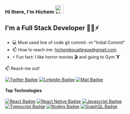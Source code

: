 ### Hi there, I'm Hichem <img src="https://user-images.githubusercontent.com/1303154/88677602-1635ba80-d120-11ea-84d8-d263ba5fc3c0.gif" width="28px" alt="hi">

## I'm a Full Stack Developer 👨‍💻⚡

- 💻 Most used line of code git commit -m "Initial Commit"
- 📫 How to reach me: hichembouallegue@gmail.com.
- ⚡ Fun fact: I like horror movies 🎬 and going to Gym 🏋️

:mailbox: Reach me out!

[![Twitter Badge](https://img.shields.io/badge/-@hicmtrex-1ca0f1?style=flat&labelColor=1ca0f1&logo=twitter&logoColor=white&link=https://twitter.com/hicmrex)](https://twitter.com/hicmtrex) [![Linkedin Badge](https://img.shields.io/badge/-hicmtrex-0e76a8?style=flat&labelColor=0e76a8&logo=linkedin&logoColor=white)](https://www.linkedin.com/in/hichem-bouallegue) [![Mail Badge](https://img.shields.io/badge/-hicmtrex-c0392b?style=flat&labelColor=c0392b&logo=gmail&logoColor=white)](mailto:hichembouallegue@gmail.com)
<br />

#### Top Technologies

<!-- TODO: Make technologies links takes you to repositories -->

[![React Badge](https://img.shields.io/badge/-React-61DBFB?style=for-the-badge&labelColor=black&logo=react&logoColor=61DBFB)](#) [![React Native Badge](https://img.shields.io/badge/-React_Native-61DBFB?style=for-the-badge&labelColor=black&logo=react&logoColor=61DBFB)](#) [![Javascript Badge](https://img.shields.io/badge/-Javascript-F0DB4F?style=for-the-badge&labelColor=black&logo=javascript&logoColor=F0DB4F)](#) [![Typescript Badge](https://img.shields.io/badge/-Typescript-007acc?style=for-the-badge&labelColor=black&logo=typescript&logoColor=007acc)](#) [![Nodejs Badge](https://img.shields.io/badge/-Nodejs-3C873A?style=for-the-badge&labelColor=black&logo=node.js&logoColor=3C873A)](#) [![GraphQL Badge](https://img.shields.io/badge/-Laravel-e535ab?style=for-the-badge&labelColor=black&logo=php&logoColor=e535ab)](#)

<br />
